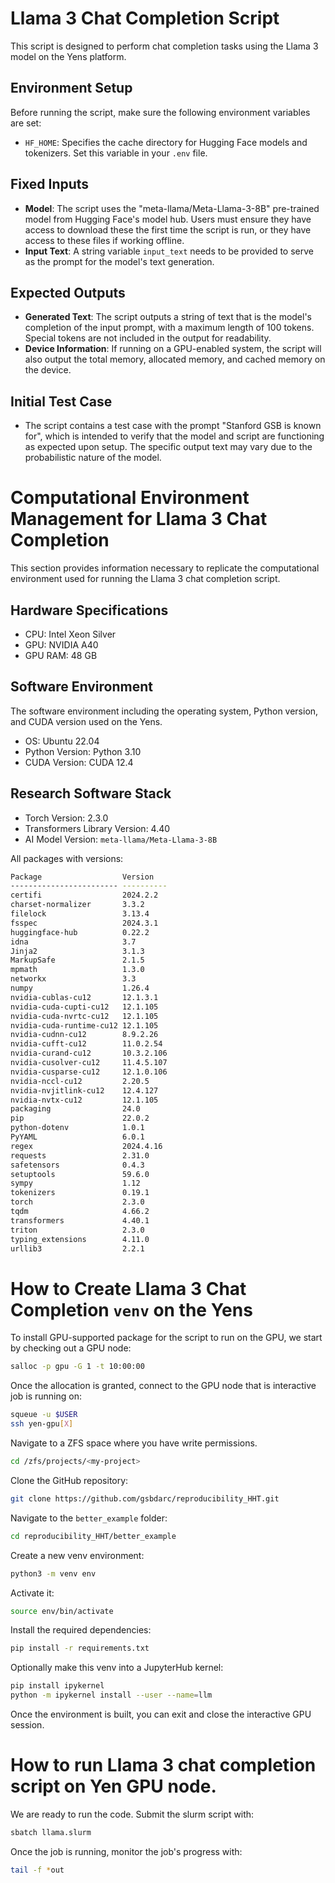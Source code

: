 # Llama 3 Chat Completion Script

This script is designed to perform chat completion tasks using the Llama 3 model on the Yens platform.

## Environment Setup

Before running the script, make sure the following environment variables are set:

- `HF_HOME`: Specifies the cache directory for Hugging Face models and tokenizers. Set this variable in your `.env` file.

## Fixed Inputs

- **Model**: The script uses the "meta-llama/Meta-Llama-3-8B" pre-trained model from Hugging Face's model hub. Users must ensure they have access to download these the first time the script is run, or they have access to these files if working offline.
- **Input Text**: A string variable `input_text` needs to be provided to serve as the prompt for the model's text generation.

## Expected Outputs

- **Generated Text**: The script outputs a string of text that is the model's completion of the input prompt, with a maximum length of 100 tokens. Special tokens are not included in the output for readability.
- **Device Information**: If running on a GPU-enabled system, the script will also output the total memory, allocated memory, and cached memory on the device.

## Initial Test Case
- The script contains a test case with the prompt "Stanford GSB is known for", which is intended to verify that the model and script are functioning as expected upon setup. The specific output text may vary due to the probabilistic nature of the model.

# Computational Environment Management for Llama 3 Chat Completion

This section provides information necessary to replicate the computational environment used for running the Llama 3 chat completion script.

## Hardware Specifications
- CPU: Intel Xeon Silver 
- GPU: NVIDIA A40 
- GPU RAM: 48 GB

## Software Environment

The software environment including the operating system, Python version, and CUDA version used on the Yens.
- OS: Ubuntu 22.04
- Python Version: Python 3.10
- CUDA Version: CUDA 12.4

## Research Software Stack
- Torch Version: 2.3.0 
- Transformers Library Version: 4.40
- AI Model Version: `meta-llama/Meta-Llama-3-8B`

All packages with versions:

```bash
Package                  Version
------------------------ ----------
certifi                  2024.2.2
charset-normalizer       3.3.2
filelock                 3.13.4
fsspec                   2024.3.1
huggingface-hub          0.22.2
idna                     3.7
Jinja2                   3.1.3
MarkupSafe               2.1.5
mpmath                   1.3.0
networkx                 3.3
numpy                    1.26.4
nvidia-cublas-cu12       12.1.3.1
nvidia-cuda-cupti-cu12   12.1.105
nvidia-cuda-nvrtc-cu12   12.1.105
nvidia-cuda-runtime-cu12 12.1.105
nvidia-cudnn-cu12        8.9.2.26
nvidia-cufft-cu12        11.0.2.54
nvidia-curand-cu12       10.3.2.106
nvidia-cusolver-cu12     11.4.5.107
nvidia-cusparse-cu12     12.1.0.106
nvidia-nccl-cu12         2.20.5
nvidia-nvjitlink-cu12    12.4.127
nvidia-nvtx-cu12         12.1.105
packaging                24.0
pip                      22.0.2
python-dotenv            1.0.1
PyYAML                   6.0.1
regex                    2024.4.16
requests                 2.31.0
safetensors              0.4.3
setuptools               59.6.0
sympy                    1.12
tokenizers               0.19.1
torch                    2.3.0
tqdm                     4.66.2
transformers             4.40.1
triton                   2.3.0
typing_extensions        4.11.0
urllib3                  2.2.1
```

# How to Create Llama 3 Chat Completion `venv` on the Yens 
To install GPU-supported package for the script to run on the GPU, we start by checking out a GPU node:

```bash
salloc -p gpu -G 1 -t 10:00:00
```

Once the allocation is granted, connect to the GPU node that is interactive job is running on:
```bash
squeue -u $USER
ssh yen-gpu[X]
```
Navigate to a ZFS space where you have write permissions. 

```bash
cd /zfs/projects/<my-project>
```

Clone the GitHub repository: 
```bash
git clone https://github.com/gsbdarc/reproducibility_HHT.git
```

Navigate to the `better_example` folder:

```bash
cd reproducibility_HHT/better_example
```

Create a new venv environment:
```bash
python3 -m venv env
```

Activate it:
```bash
source env/bin/activate
```

Install the required dependencies:
```bash
pip install -r requirements.txt
```

Optionally make this venv into a JupyterHub kernel:
```bash
pip install ipykernel
python -m ipykernel install --user --name=llm
```

Once the environment is built, you can exit and close the interactive GPU session.

# How to run Llama 3 chat completion script on Yen GPU node. 

We are ready to run the code. Submit the slurm script with:

```bash
sbatch llama.slurm  
```

Once the job is running, monitor the job's progress with: 

```bash
tail -f *out
```
